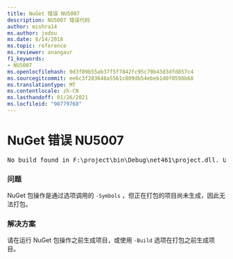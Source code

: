 ```yaml
---
title: NuGet 错误 NU5007
description: NU5007 错误代码
author: mishra14
ms.author: jodou
ms.date: 8/14/2018
ms.topic: reference
ms.reviewer: anangaur
f1_keywords:
- NU5007
ms.openlocfilehash: 9d3f09b55ab37f5f7842fc95c79b43d3dfd857c4
ms.sourcegitcommit: ee6c3f203648a5561c809db54ebeb1d0f0598b68
ms.translationtype: MT
ms.contentlocale: zh-CN
ms.lasthandoff: 01/26/2021
ms.locfileid: "98779768"
---
```

# <a name="nuget-error-nu5007"></a>NuGet 错误 NU5007
<pre>No build found in F:\project\bin\Debug\net461\project.dll. Use the -Build option or build the project.</pre>

### <a name="issue"></a>问题

NuGet 包操作是通过选项调用的 `-Symbols` ，但正在打包的项目尚未生成，因此无法打包。


### <a name="solution"></a>解决方案

请在运行 NuGet 包操作之前生成项目，或使用 `-Build` 选项在打包之前生成项目。


